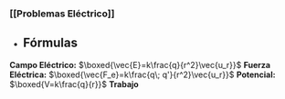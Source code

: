 ### [[Problemas Eléctrico]]

- ## Fórmulas

**Campo Eléctrico:** $\boxed{\vec{E}=k\frac{q}{r^2}\vec{u_r}}$
**Fuerza Eléctrica:** $\boxed{\vec{F_e}=k\frac{q\; q'}{r^2}\vec{u_r}}$
**Potencial:** $\boxed{V=k\frac{q}{r}}$
**Trabajo**
